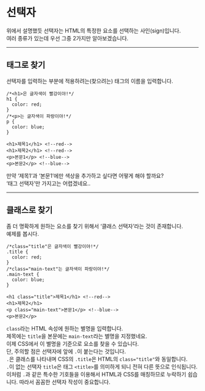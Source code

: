 # 선택자
위에서 설명했듯 선택자는 HTML의 특정한 요소를 선택하는 사인(sign)입니다.  
여러 종류가 있는데 우선 그중 2가지만 알아보겠습니다.  
  
---
## 태그로 찾기
선택자를 입력하는 부분에 적용하려는(찾으려는) 태그의 이름을 입력합니다.  
```
/*<h1>은 글자색이 빨강이야!*/
h1 {
  color: red;
}
/*<p>는 글자색이 파랑이야!*/
p {
  color: blue;
}
```
```
<h1>제목1</h1> <!--red-->
<h1>제목2</h1> <!--red-->
<p>본문1</p> <!--blue-->
<p>본문2</p> <!--blue-->
```
만약 ‘제목1’과 ‘본문1’에만 색상을 추가하고 싶다면 어떻게 해야 할까요?  
‘태그 선택자’만 가지고는 어렵겠네요..  
  
---
## 클래스로 찾기
좀 더 명확하게 원하는 요소를 찾기 위해서 ‘클래스 선택자’라는 것이 존재합니다.  
예제를 봅시다.  
```
/*class="title"은 글자색이 빨강이야!*/
.title {
  color: red;
}
/*class="main-text"는 글자색이 파랑이야!*/
.main-text {
  color: blue;
}
```
```
<h1 class="title">제목1</h1> <!--red-->
<h1>제목2</h1>
<p class="main-text">본문1</p> <!--blue-->
<p>본문2</p>
```
`class`라는 HTML 속성에 원하는 별명을 입력합니다.  
제목에는 `title`을 본문에는 `main-text`라는 별명을 지정했네요.  
이제 CSS에서 이 별명을 기준으로 요소를 찾을 수 있습니다.  
단, 주의할 점은 선택자에 앞에 `.`이 붙는다는 것입니다.  
`.`은 클래스를 나타내며 CSS의 `.title`은 HTML의 `class="title"`와 동일합니다.  
`.`이 없는 선택자 `title`은 태그 `<title>`를 의미하게 되니 전혀 다른 뜻으로 인식됩니다.  
이처럼 `.`과 같은 특수한 기호들을 이용해서 HTML과 CSS를 매칭하므로 누락하기 쉽습니다. 따라서 꼼꼼한 선택자 작성이 중요합니다.  